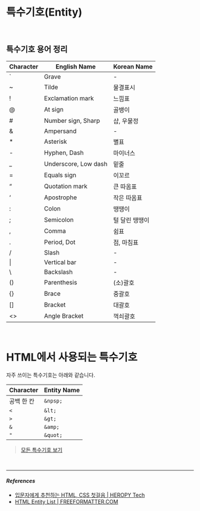 # 특수기호(Entity)

<br />

## 특수기호 용어 정리
|Character|English Name|Korean Name|
|------|-------|------|
|`|Grave|-|
|~|Tilde|물결표시|
|!|Exclamation mark|느낌표|
|@|At sign|골뱅이|
|#|Number sign, Sharp|샵, 우물정|
|&|Ampersand|-|
|*|Asterisk|별표|
|-|Hyphen, Dash|마이너스|
|_|Underscore, Low dash|밑줄|
|=|Equals sign|이꼬르|
|“|Quotation mark|큰 따옴표|
|‘|Apostrophe|작은 따옴표|
|:|Colon|땡땡이|
|;|Semicolon|털 달린 땡땡이|
|,|Comma|쉼표|
|.|Period, Dot|	점, 마침표|
|/|Slash|-|
|&#x7c;|Vertical bar|-|
|&#92;|Backslash|-|
|()|Parenthesis|(소)괄호|
|{}|Brace|중괄호|
|[]|Bracket|대괄호|
|<>|Angle Bracket|꺽쇠괄호|

<br />

# HTML에서 사용되는 특수기호
자주 쓰이는 특수기호는 아래와 같습니다.

|Character|Entity Name|
|---------|-----------|
|공백 한 칸|`&npsp;`|
|`<`|`&lt;`|
|`>`|`&gt;`|
|`&`|`&amp;`|
|`"`|`&quot;`|

> [모든 특수기호 보기](https://www.freeformatter.com/html-entities.html)

<br/>

***
#### _References_
- [입문자에게 추천하는 HTML, CSS 첫걸음 | HEROPY Tech](https://heropy.blog/2019/04/24/html-css-starter/)
- [HTML Entity List | FREEFORMATTER.COM](https://www.freeformatter.com/html-entities.html)
